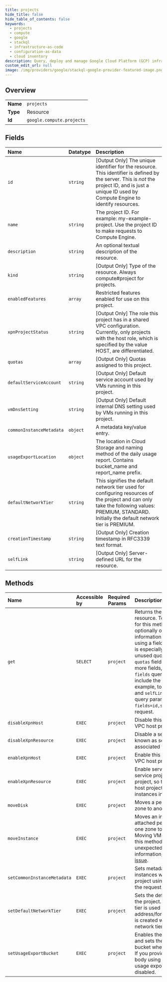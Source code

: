 ```yaml
---
title: projects
hide_title: false
hide_table_of_contents: false
keywords:
  - projects
  - compute
  - google    
  - stackql
  - infrastructure-as-code
  - configuration-as-data
  - cloud inventory
description: Query, deploy and manage Google Cloud Platform (GCP) infrastructure and resources using SQL
custom_edit_url: null
image: /img/providers/google/stackql-google-provider-featured-image.png
---
```

  
    

## Overview
<table><tbody>
<tr><td><b>Name</b></td><td><code>projects</code></td></tr>
<tr><td><b>Type</b></td><td>Resource</td></tr>
<tr><td><b>Id</b></td><td><code>google.compute.projects</code></td></tr>
</tbody></table>

## Fields
| Name | Datatype | Description |
|:-----|:---------|:------------|
| `id` | `string` | [Output Only] The unique identifier for the resource. This identifier is defined by the server. This is *not* the project ID, and is just a unique ID used by Compute Engine to identify resources. |
| `name` | `string` | The project ID. For example: my-example-project. Use the project ID to make requests to Compute Engine. |
| `description` | `string` | An optional textual description of the resource. |
| `kind` | `string` | [Output Only] Type of the resource. Always compute#project for projects. |
| `enabledFeatures` | `array` | Restricted features enabled for use on this project. |
| `xpnProjectStatus` | `string` | [Output Only] The role this project has in a shared VPC configuration. Currently, only projects with the host role, which is specified by the value HOST, are differentiated. |
| `quotas` | `array` | [Output Only] Quotas assigned to this project. |
| `defaultServiceAccount` | `string` | [Output Only] Default service account used by VMs running in this project. |
| `vmDnsSetting` | `string` | [Output Only] Default internal DNS setting used by VMs running in this project. |
| `commonInstanceMetadata` | `object` | A metadata key/value entry. |
| `usageExportLocation` | `object` | The location in Cloud Storage and naming method of the daily usage report. Contains bucket_name and report_name prefix. |
| `defaultNetworkTier` | `string` | This signifies the default network tier used for configuring resources of the project and can only take the following values: PREMIUM, STANDARD. Initially the default network tier is PREMIUM. |
| `creationTimestamp` | `string` | [Output Only] Creation timestamp in RFC3339 text format. |
| `selfLink` | `string` | [Output Only] Server-defined URL for the resource. |
## Methods
| Name | Accessible by | Required Params | Description |
|:-----|:--------------|:----------------|:------------|
| `get` | `SELECT` | `project` | Returns the specified Project resource. To decrease latency for this method, you can optionally omit any unneeded information from the response by using a field mask. This practice is especially recommended for unused quota information (the `quotas` field). To exclude one or more fields, set your request's `fields` query parameter to only include the fields you need. For example, to only include the `id` and `selfLink` fields, add the query parameter `?fields=id,selfLink` to your request. |
| `disableXpnHost` | `EXEC` | `project` | Disable this project as a shared VPC host project. |
| `disableXpnResource` | `EXEC` | `project` | Disable a service resource (also known as service project) associated with this host project. |
| `enableXpnHost` | `EXEC` | `project` | Enable this project as a shared VPC host project. |
| `enableXpnResource` | `EXEC` | `project` | Enable service resource (a.k.a service project) for a host project, so that subnets in the host project can be used by instances in the service project. |
| `moveDisk` | `EXEC` | `project` | Moves a persistent disk from one zone to another. |
| `moveInstance` | `EXEC` | `project` | Moves an instance and its attached persistent disks from one zone to another. *Note*: Moving VMs or disks by using this method might cause unexpected behavior. For more information, see the [known issue](/compute/docs/troubleshooting/known-issues#moving_vms_or_disks_using_the_moveinstance_api_or_the_causes_unexpected_behavior). |
| `setCommonInstanceMetadata` | `EXEC` | `project` | Sets metadata common to all instances within the specified project using the data included in the request. |
| `setDefaultNetworkTier` | `EXEC` | `project` | Sets the default network tier of the project. The default network tier is used when an address/forwardingRule/instance is created without specifying the network tier field. |
| `setUsageExportBucket` | `EXEC` | `project` | Enables the usage export feature and sets the usage export bucket where reports are stored. If you provide an empty request body using this method, the usage export feature will be disabled. |
